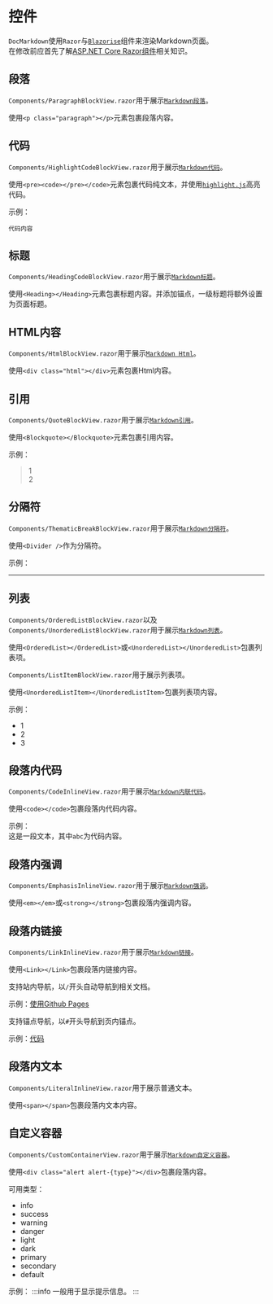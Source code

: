 ﻿# 控件
`DocMarkdown`使用`Razor`与[`Blazorise`](https://blazorise.com)组件来渲染Markdown页面。  
在修改前应首先了解[ASP.NET Core Razor组件](https://docs.microsoft.com/zh-cn/aspnet/core/blazor/components)相关知识。

## 段落
`Components/ParagraphBlockView.razor`用于展示[`Markdown段落`](https://spec.commonmark.org/0.30/#paragraphs)。

使用`<p class="paragraph"></p>`元素包裹段落内容。

## 代码
`Components/HighlightCodeBlockView.razor`用于展示[`Markdown代码`](https://spec.commonmark.org/0.30/#fenced-code-blocks)。

使用`<pre><code></pre></code>`元素包裹代码纯文本，并使用[`highlight.js`](https://highlightjs.org)高亮代码。

示例：
```
代码内容
```

## 标题
`Components/HeadingCodeBlockView.razor`用于展示[`Markdown标题`](https://spec.commonmark.org/0.30/#atx-headings)。

使用`<Heading></Heading>`元素包裹标题内容。并添加锚点，一级标题将额外设置为页面标题。

## HTML内容
`Components/HtmlBlockView.razor`用于展示[`Markdown Html`](https://spec.commonmark.org/0.30/#html-blocks)。

使用`<div class="html"></div>`元素包裹Html内容。

## 引用
`Components/QuoteBlockView.razor`用于展示[`Markdown引用`](https://spec.commonmark.org/0.30/#block-quotes)。

使用`<Blockquote></Blockquote>`元素包裹引用内容。

示例：  
> 1  
> 2

## 分隔符
`Components/ThematicBreakBlockView.razor`用于展示[`Markdown分隔符`](https://spec.commonmark.org/0.30/#thematic-breaks)。

使用`<Divider />`作为分隔符。

示例：

----

## 列表
`Components/OrderedListBlockView.razor`以及
`Components/UnorderedListBlockView.razor`用于展示[`Markdown列表`](https://spec.commonmark.org/0.30/#lists)。

使用`<OrderedList></OrderedList>`或`<UnorderedList></UnorderedList>`包裹列表项。

`Components/ListItemBlockView.razor`用于展示列表项。

使用`<UnorderedListItem></UnorderedListItem>`包裹列表项内容。

示例：
* 1
* 2
* 3

## 段落内代码
`Components/CodeInlineView.razor`用于展示[`Markdown内联代码`](https://spec.commonmark.org/0.30/#code-spans)。

使用`<code></code>`包裹段落内代码内容。

示例：  
这是一段文本，其中`abc`为代码内容。

## 段落内强调
`Components/EmphasisInlineView.razor`用于展示[`Markdown强调`](https://spec.commonmark.org/0.30/#emphasis-and-strong-emphasis)。

使用`<em></em>`或`<strong></strong>`包裹段落内强调内容。

## 段落内链接
`Components/LinkInlineView.razor`用于展示[`Markdown链接`](https://spec.commonmark.org/0.30/#links)。

使用`<Link></Link>`包裹段落内链接内容。

支持站内导航，以`/`开头自动导航到相关文档。

示例：[使用Github Pages](/deploy/githubpages)

支持锚点导航，以`#`开头导航到页内锚点。

示例：[代码](#代码)

## 段落内文本
`Components/LiteralInlineView.razor`用于展示普通文本。

使用`<span></span>`包裹段落内文本内容。

## 自定义容器
`Components/CustomContainerView.razor`用于展示[`Markdown自定义容器`](https://talk.commonmark.org/t/custom-container-for-block-and-inline/2051)。

使用`<div class="alert alert-{type}"></div>`包裹段落内容。

可用类型：
* info
* success
* warning
* danger
* light
* dark
* primary
* secondary
* default

示例：
:::info
一般用于显示提示信息。
:::